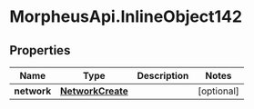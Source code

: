 # MorpheusApi.InlineObject142

## Properties

Name | Type | Description | Notes
------------ | ------------- | ------------- | -------------
**network** | [**NetworkCreate**](NetworkCreate.md) |  | [optional] 


